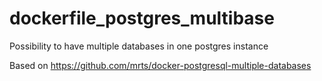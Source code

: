 # dockerfile_postgres_multibase
Possibility to have multiple databases in one postgres instance

Based on https://github.com/mrts/docker-postgresql-multiple-databases
